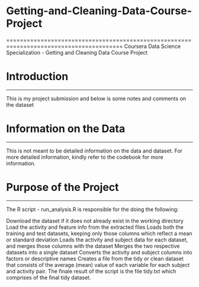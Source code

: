 # Getting-and-Cleaning-Data-Course-Project
========================================================================================
Coursera Data Science Specialization - Getting and Cleaning Data Course Project

# Introduction
----------------------------------------------------------------------------------------
This is my project submission and below is some notes and comments on the dataset

# Information on the Data 
----------------------------------------------------------------------------------------
This is not meant to be detailed information on the data and dataset. For more detailed 
information, kindly refer to the codebook for more information.

# Purpose of the Project 
----------------------------------------------------------------------------------------
The R script - run_analysis.R is responsible for the doing the following:

Download the dataset if it does not already exist in the working directory
Load the activity and feature info from the extracted files 
Loads both the training and test datasets, keeping only those columns which reflect a mean or standard deviation
Loads the activity and subject data for each dataset, and merges those columns with the dataset
Merges the two respective datasets into a single dataset
Converts the activity and subject columns into factors or descriptive names 
Creates a file from the tidy or clean dataset that consists of the average (mean) value of each variable for each subject and activity pair.
The finale result of the script is the file tidy.txt which comprises of the final tidy dataset.